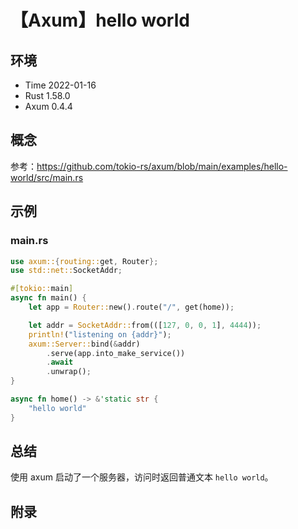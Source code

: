 # 【Axum】hello world

## 环境

- Time 2022-01-16
- Rust 1.58.0
- Axum 0.4.4

## 概念

参考：<https://github.com/tokio-rs/axum/blob/main/examples/hello-world/src/main.rs>  

## 示例

### main.rs

```rust
use axum::{routing::get, Router};
use std::net::SocketAddr;

#[tokio::main]
async fn main() {
    let app = Router::new().route("/", get(home));

    let addr = SocketAddr::from(([127, 0, 0, 1], 4444));
    println!("listening on {addr}");
    axum::Server::bind(&addr)
        .serve(app.into_make_service())
        .await
        .unwrap();
}

async fn home() -> &'static str {
    "hello world"
}
```

## 总结

使用 axum 启动了一个服务器，访问时返回普通文本 `hello world`。

## 附录
